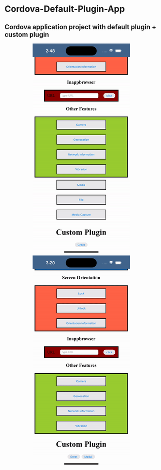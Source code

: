 # Cordova-Default-Plugin-App
## Cordova application project with default plugin + custom plugin

<div align="center">
  <img src="./Document/CustomPluginSimulatorRecording.gif">
  <img src="./Document/NativeModalSimulatorRecording.gif">
</div>
